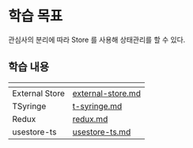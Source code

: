 # 학습 목표

관심사의 분리에 따라 Store 를 사용해 상태관리를 할 수 있다.

## 학습 내용

<table data-view="cards">
  <thead>
    <tr>
      <th></th>
      <th data-hidden data-card-target data-type="content-ref"></th>
    </tr>
  </thead>
  <tbody>
    <tr>
      <td>External Store</td>
      <td><a href="./external-store.md">external-store.md</a></td>
    </tr>
    <tr>
      <td>TSyringe</td>
      <td><a href="./t-syringe.md">t-syringe.md</a></td>
    </tr>
    <tr>
      <td>Redux</td>
      <td><a href="./redux.md">redux.md</a></td>
    </tr>
    <tr>
      <td>usestore-ts</td>
      <td><a href="./usestore-ts.md">usestore-ts.md</a></td>
    </tr>
</table>
